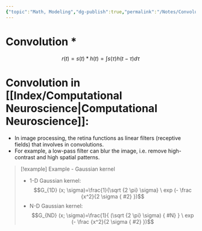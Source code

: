 ```yaml
---
{"topic":"Math, Modeling","dg-publish":true,"permalink":"/Notes/Convolution/","dgPassFrontmatter":true,"noteIcon":""}
---
```


# Convolution $\ast$
$$r(t)  = s(t) * h(t) = \int s(\tau)h(t-\tau)d\tau$$

# Convolution in [[Index/Computational Neuroscience\|Computational Neuroscience]]:
- In image processing, the retina functions as linear filters (receptive fields) that involves in convolutions.
- For example, a low-pass filter can blur the image, i.e. remove high-contrast and high spatial patterns. 
> [!example] Example - Gaussian kernel
> - 1-D Gaussian kernel:
> $$G_{1D} (x; \sigma)=\frac{1}{\sqrt {2 \pi} \sigma} \ exp (- \frac {x^2}{2 \sigma
{ #2}
})$$
> - N-D Gaussian kernel:
> $$G_{ND} (x; \sigma)=\frac{1}{ (\sqrt {2 \pi} \sigma)
{ #N}
} \ exp (- \frac {x^2}{2 \sigma
{ #2}
})$$